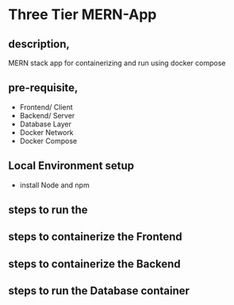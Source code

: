 # Three Tier MERN-App

## description,
MERN stack app for containerizing and run using docker compose 

## pre-requisite,
* Frontend/ Client
* Backend/ Server
* Database Layer
* Docker Network
* Docker Compose

## Local Environment setup
- install Node and npm 

## steps to run the 

## steps to containerize the Frontend

## steps to containerize the Backend

## steps to run the Database container
